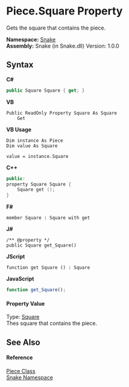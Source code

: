 # Piece.Square Property 
 

Gets the square that contains the piece.

**Namespace:**&nbsp;<a href="N_Snake">Snake</a><br />**Assembly:**&nbsp;Snake (in Snake.dll) Version: 1.0.0

## Syntax

**C#**<br />
``` C#
public Square Square { get; }
```

**VB**<br />
``` VB
Public ReadOnly Property Square As Square
	Get
```

**VB Usage**<br />
``` VB Usage
Dim instance As Piece
Dim value As Square

value = instance.Square

```

**C++**<br />
``` C++
public:
property Square Square {
	Square get ();
}
```

**F#**<br />
``` F#
member Square : Square with get

```

**J#**<br />
``` J#
/** @property */
public Square get_Square()

```

**JScript**<br />
``` JScript
function get Square () : Square

```

**JavaScript**<br />
``` JavaScript
function get_Square();

```


#### Property Value
Type: <a href="T_Snake_Square">Square</a><br />Thes square that contains the piece.

## See Also


#### Reference
<a href="T_Snake_Piece">Piece Class</a><br /><a href="N_Snake">Snake Namespace</a><br />